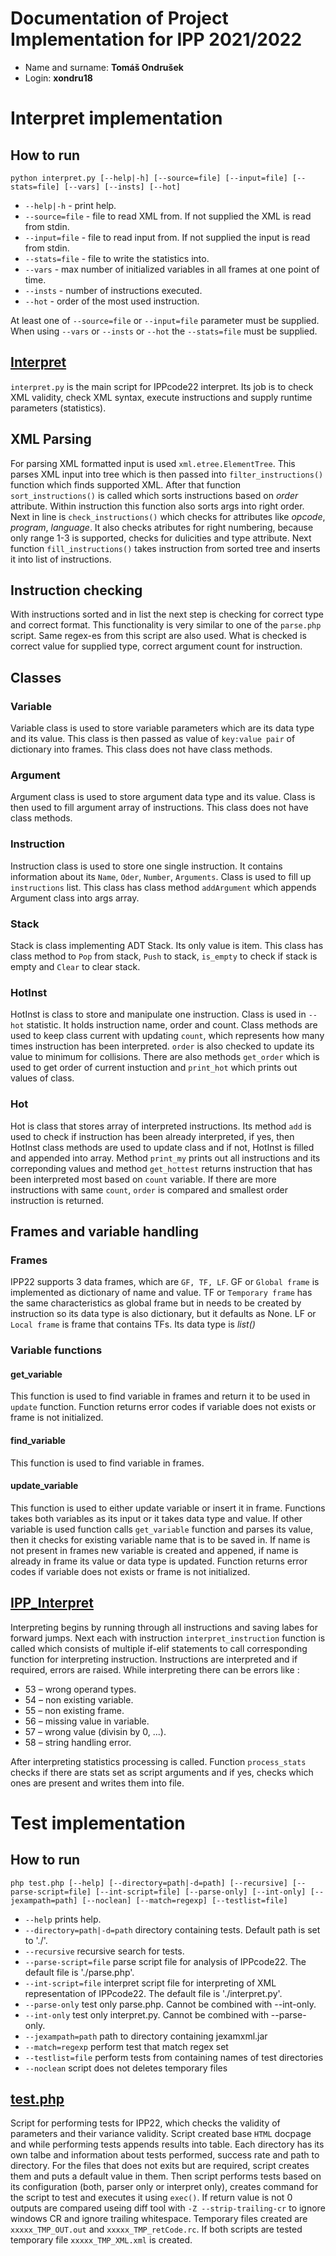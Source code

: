# Documentation of Project Implementation for IPP 2021/2022

-   Name and surname: **Tomáš Ondrušek**
-   Login: **xondru18**

# Interpret implementation

## How to run

`python interpret.py [--help|-h] [--source=file] [--input=file] [--stats=file] [--vars] [--insts] [--hot]`

-   `--help|-h` - print help.
-   `--source=file` - file to read XML from. If not supplied the XML is read from stdin.
-   `--input=file` - file to read input from. If not supplied the input is read from stdin.
-   `--stats=file` - file to write the statistics into.
-   `--vars` - max number of initialized variables in all frames at one point of time.
-   `--insts` - number of instructions executed.
-   `--hot` - order of the most used instruction.

At least one of `--source=file` or `--input=file` parameter must be supplied.
When using `--vars` or `--insts` or `--hot` the `--stats=file` must be supplied.

## [Interpret](interpret.py)

`interpret.py` is the main script for IPPcode22 interpret. Its job is to check XML validity, check XML syntax, execute instructions and supply runtime parameters (statistics).

## XML Parsing

For parsing XML formatted input is used `xml.etree.ElementTree`. This parses XML input into tree which is then passed into `filter_instructions()` function which finds supported XML. After that function `sort_instructions()` is called which sorts instructions based on _order_ attribute. Within instruction this function also sorts args into right order. Next in line is `check_instructions()` which checks for attributes like _opcode_, _program_, _language_. It also checks atributes for right numbering, because only range 1-3 is supported, checks for dulicities and type attribute. Next function `fill_instructions()` takes instruction from sorted tree and inserts it into list of instructions.

## Instruction checking

With instructions sorted and in list the next step is checking for correct type and correct format. This functionality is very similar to one of the `parse.php` script. Same regex-es from this script are also used. What is checked is correct value for supplied type, correct argument count for instruction.

## Classes

### Variable

Variable class is used to store variable parameters which are its data type and its value. This class is then passed as value of `key:value pair` of dictionary into frames. This class does not have class methods.

### Argument

Argument class is used to store argument data type and its value. Class is then used to fill argument array of instructions. This class does not have class methods.

### Instruction

Instruction class is used to store one single instruction. It contains information about its `Name`, `Oder`, `Number`, `Arguments`. Class is used to fill up `instructions` list. This class has class method `addArgument` which appends Argument class into args array.

### Stack

Stack is class implementing ADT Stack. Its only value is item. This class has class method to `Pop` from stack, `Push` to stack, `is_empty` to check if stack is empty and `Clear` to clear stack.

### HotInst

HotInst is class to store and manipulate one instruction. Class is used in `--hot` statistic. It holds instruction name, order and count. Class methods are used to keep class current with updating `count`, which represents how many times instruction has been interpreted. `order` is also checked to update its value to minimum for collisions. There are also methods `get_order` which is used to get order of current instuction and `print_hot` which prints out values of class.

### Hot

Hot is class that stores array of interpreted instructions. Its method `add` is used to check if instruction has been already interpreted, if yes, then HotInst class methods are used to update class and if not, HotInst is filled and appended into array. Method `print_my` prints out all instructions and its correponding values and method `get_hottest` returns instruction that has been interpreted most based on `count` variable. If there are more instructions with same `count`, `order` is compared and smallest order instruction is returned.

## Frames and variable handling

### Frames

IPP22 supports 3 data frames, which are `GF, TF, LF`. GF or `Global frame` is implemented as dictionary of name and value. TF or `Temporary frame` has the same characteristics as global frame but in needs to be created by instruction so its data type is also dictionary, but it defaults as None. LF or `Local frame` is frame that contains TFs. Its data type is _list()_

### Variable functions

#### get_variable

This function is used to find variable in frames and return it to be used in `update` function. Function returns error codes if variable does not exists or frame is not initialized.

#### find_variable

This function is used to find variable in frames.

#### update_variable

This function is used to either update variable or insert it in frame. Functions takes both variables as its input or it takes data type and value. If other variable is used function calls `get_variable` function and parses its value, then it checks for existing variable name that is to be saved in. If name is not present in frames new variable is created and appened, if name is already in frame its value or data type is updated. Function returns error codes if variable does not exists or frame is not initialized.

## [IPP_Interpret](interpret.py)

Interpreting begins by running through all instructions and saving labes for forward jumps. Next each with instruction `interpret_instruction` function is called which consists of multiple if-elif statements to call corresponding function for interpreting instruction. Instructions are interpreted and if required, errors are raised. While interpreting there can be errors like :

-   53 – wrong operand types.
-   54 – non existing variable.
-   55 – non existing frame.
-   56 – missing value in variable.
-   57 – wrong value (divisin by 0, ...).
-   58 – string handling error.

After interpreting statistics processing is called. Function `process_stats` checks if there are stats set as script arguments and if yes, checks which ones are present and writes them into file.

# Test implementation

## How to run

`php test.php [--help] [--directory=path|-d=path] [--recursive] [--parse-script=file] [--int-script=file] [--parse-only] [--int-only] [--jexampath=path] [--noclean] [--match=regexp] [--testlist=file]`

-   `--help` prints help.
-   `--directory=path|-d=path` directory containing tests. Default path is set to './'.
-   `--recursive` recursive search for tests.
-   `--parse-script=file` parse script file for analysis of IPPcode22. The default file is './parse.php'.
-   `--int-script=file` interpret script file for interpreting of XML representation of IPPcode22. The default file is './interpret.py'.
-   `--parse-only` test only parse.php. Cannot be combined with --int-only.
-   `--int-only` test only interpret.py. Cannot be combined with --parse-only.
-   `--jexampath=path` path to directory containing jexamxml.jar
-   `--match=regexp` perform test that match regex set
-   `--testlist=file` perform tests from containing names of test directories
-   `--noclean` script does not deletes temporary files

## [test.php](test.php)

Script for performing tests for IPP22, which checks the validity of parameters and their variance validity.
Script created base `HTML` docpage and while performing tests appends results into table. Each directory has its own talbe and information about tests performed, success rate and path to directory. For the files that does not exits but are required, script creates them and puts a default value in them. Then script performs tests based on its configuration (both, parser only or interpret only), creates command for the script to test and executes it using `exec()`. If return value is not 0 outputs are compared useing diff tool with `-Z --strip-trailing-cr` to ignore windows CR and ignore trailing whitespace. Temporary files created are `xxxxx_TMP_OUT.out` and `xxxxx_TMP_retCode.rc`. If both scripts are tested temporary file `xxxxx_TMP_XML.xml` is created.
